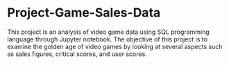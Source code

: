 # Project-Game-Sales-Data
This project is an analysis of video game data using SQL programming language through Jupyter notebook. The objective of this project is to examine the golden age of video games by looking at several aspects such as sales figures, critical scores, and user scores.
